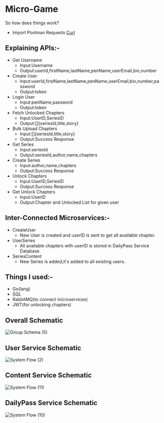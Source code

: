 # Micro-Game
So how does things work?
* Import Postman Requests [Curl](https://www.getpostman.com/collections/b406514faba24cd2fd1e)

## Explaining APIs:-
* Get Username
  - Input:Username
  - Output:userId,firstName,lastName,penName,userEmail,bio,number
* Create User
  - Input:userId,firstName,lastName,penName,userEmail,bio,number,password
  - Output:token
* Login User
  - Input:penName,password
  - Output:token
* Fetch Unlocked Chapters
  - Input:UserID,SeriesID
  - Output:[]{seriesId,title,story}
* Bulk Upload Chapters
  - Input:[]{seriesId,title,story}
  - Output:Success Response
* Get Series
  - Input:seriesId
  - Output:seriesId,author,name,chapters
* Create Series
  - Input:author,name,chapters
  - Output:Success Response
* Unlock Chapters
  - Input:UserID,SeriesID
  - Output:Success Response
* Get Unlock Chapters
  - Input:UserID
  - Output:Chapter and Unlocked List for given user

## Inter-Connected Microservices:-
* CreateUser
  - New User is created and userID is sent to get all available chapter.
* UserSeries
  - All available chapters with userID is stored in DailyPass Service Database.
* SeriesContent
  - New Series is added,it's added to all existing users.

## Things I used:-
* Go(lang)
* SQL
* RabbitMQ(to connect microservices)
* JWT(for unlocking chapters)

## Overall Schematic 
![Group Schema (5)](https://user-images.githubusercontent.com/60891544/161864560-2e77405a-282d-47ed-9764-9808f189b6a0.png)

## User Service Schematic
![System Flow (2)](https://user-images.githubusercontent.com/60891544/161865343-a28fd6e8-391a-44d1-83c9-d7b3c2afa5cc.png)

## Content Service Schematic
![System Flow (11)](https://user-images.githubusercontent.com/60891544/161868158-7b49b558-a787-4bf1-8ec5-4a69abb12bd9.png)

## DailyPass Service Schematic
![System Flow (10)](https://user-images.githubusercontent.com/60891544/161868089-8a9ad952-acd4-4d8f-b93e-986ec9ee88f1.png)
